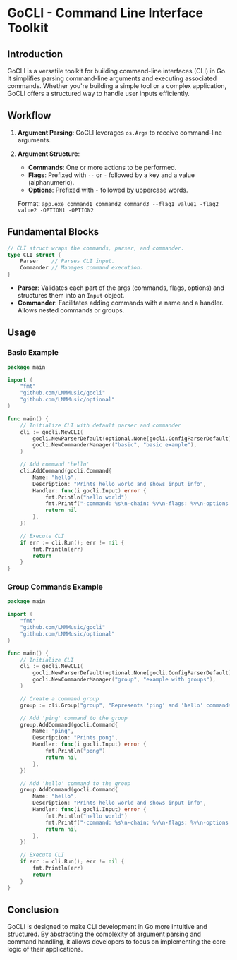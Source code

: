 # GoCLI - Command Line Interface Toolkit

## Introduction
GoCLI is a versatile toolkit for building command-line interfaces (CLI) in Go. It simplifies parsing command-line arguments and executing associated commands. Whether you're building a simple tool or a complex application, GoCLI offers a structured way to handle user inputs efficiently.

## Workflow
1. **Argument Parsing**: GoCLI leverages `os.Args` to receive command-line arguments.
2. **Argument Structure**:
   - **Commands**: One or more actions to be performed.
   - **Flags**: Prefixed with `--` or `-` followed by a key and a value (alphanumeric).
   - **Options**: Prefixed with `-` followed by uppercase words.

   Format: `app.exe command1 command2 command3 --flag1 value1 -flag2 value2 -OPTION1 -OPTION2`

## Fundamental Blocks

```go
// CLI struct wraps the commands, parser, and commander.
type CLI struct {
    Parser    // Parses CLI input.
    Commander // Manages command execution.
}
```

- **Parser**: Validates each part of the args (commands, flags, options) and structures them into an `Input` object.
- **Commander**: Facilitates adding commands with a name and a handler. Allows nested commands or groups.

## Usage

### Basic Example

```go
package main

import (
    "fmt"
    "github.com/LNMMusic/gocli"
    "github.com/LNMMusic/optional"
)

func main() {
    // Initialize CLI with default parser and commander
    cli := gocli.NewCLI(
        gocli.NewParserDefault(optional.None[gocli.ConfigParserDefault]()),
        gocli.NewCommanderManager("basic", "basic example"),
    )

    // Add command 'hello'
    cli.AddCommand(gocli.Command{
        Name: "hello",
        Description: "Prints hello world and shows input info",
        Handler: func(i gocli.Input) error {
            fmt.Println("hello world")
            fmt.Printf("-command: %s\n-chain: %v\n-flags: %v\n-options: %v\n", i.CommandInput.Command, i.CommandInput.Chain, i.Flags, i.Options)
            return nil
        },
    })

    // Execute CLI
    if err := cli.Run(); err != nil {
        fmt.Println(err)
        return
    }
}
```

### Group Commands Example

```go
package main

import (
    "fmt"
    "github.com/LNMMusic/gocli"
    "github.com/LNMMusic/optional"
)

func main() {
    // Initialize CLI
    cli := gocli.NewCLI(
        gocli.NewParserDefault(optional.None[gocli.ConfigParserDefault]()),
        gocli.NewCommanderManager("group", "example with groups"),
    )

    // Create a command group
    group := cli.Group("group", "Represents 'ping' and 'hello' commands")

    // Add 'ping' command to the group
    group.AddCommand(gocli.Command{
        Name: "ping",
        Description: "Prints pong",
        Handler: func(i gocli.Input) error {
            fmt.Println("pong")
            return nil
        },
    })

    // Add 'hello' command to the group
    group.AddCommand(gocli.Command{
        Name: "hello",
        Description: "Prints hello world and shows input info",
        Handler: func(i gocli.Input) error {
            fmt.Println("hello world")
            fmt.Printf("-command: %s\n-chain: %v\n-flags: %v\n-options: %v\n", i.CommandInput.Command, i.CommandInput.Chain, i.Flags, i.Options)
            return nil
        },
    })

    // Execute CLI
    if err := cli.Run(); err != nil {
        fmt.Println(err)
        return
    }
}
```

## Conclusion
GoCLI is designed to make CLI development in Go more intuitive and structured. By abstracting the complexity of argument parsing and command handling, it allows developers to focus on implementing the core logic of their applications.